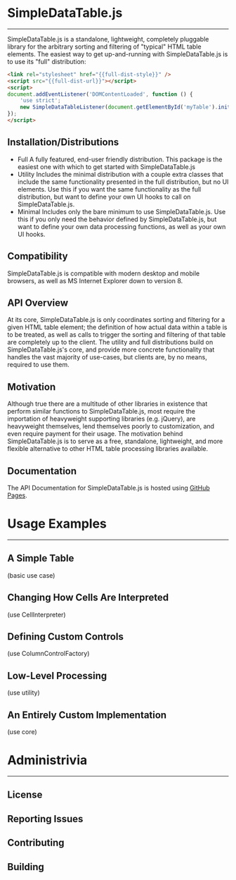 
# SimpleDataTable.js

---------------------------------------------------------------------------------------------------------------------------------------

SimpleDataTable.js is a standalone, lightweight, completely pluggable library for the arbitrary sorting and filtering of "typical"
HTML table elements. The easiest way to get up-and-running with SimpleDataTable.js is to use its "full" distribution:

``` html
<link rel="stylesheet" href="{{full-dist-style}}" />
<script src="{{full-dist-url}}"></script>
<script>
document.addEventListener('DOMContentLoaded', function () {
	'use strict';
	new SimpleDataTableListener(document.getElementById('myTable').init();
});
</script>
```

## Installation/Distributions
- Full
	A fully featured, end-user friendly distribution. This package is the easiest one with which to get started with SimpleDataTable.js
- Utility
	Includes the minimal distribution with a couple extra classes that include the same functionality presented in the full distribution,
	but no UI elements. Use this if you want the same functionality as the full distribution, but want to define your own UI hooks to call on
	SimpleDataTable.js.
- Minimal
	Includes only the bare minimum to use SimpleDataTable.js. Use this if you only need the behavior defined by SimpleDataTable.js, but
	want to define your own data processing functions, as well as your own UI hooks.

## Compatibility
SimpleDataTable.js is compatible with modern desktop and mobile browsers, as well as MS Internet Explorer down to version 8.

## API Overview
At its core, SimpleDataTable.js is only coordinates sorting and filtering for a given HTML table element; the definition of how actual 
data within a table is to be treated, as well as calls to trigger the sorting and filtering of that table are completely up to the client. The 
utility and full distributions build on SimpleDataTable.js's core, and provide more concrete functionality that handles the vast majority of 
use-cases, but clients are, by no means, required to use them. 


## Motivation
Although true there are a multitude of other libraries in existence that perform similar functions to SimpleDataTable.js, most require the 
importation of heavyweight supporting libraries (e.g. jQuery), are heavyweight themselves, lend themselves poorly to customization, and even 
require payment for their usage. The motivation behind SimpleDataTable.js is to serve as a free, standalone, lightweight, and more flexible
alternative to other HTML table processing libraries available.


## Documentation
The API Documentation for SimpleDataTable.js is hosted using [GitHub Pages]({{doc-url}}). 


# Usage Examples

---------------------------------------------------------------------------------------------------------------------------------------

## A Simple Table
(basic use case)

## Changing How Cells Are Interpreted
(use CellInterpreter)

## Defining Custom Controls
(use ColumnControlFactory)

## Low-Level Processing
(use utility)

## An Entirely Custom Implementation
(use core)



# Administrivia

---------------------------------------------------------------------------------------------------------------------------------------

## License

## Reporting Issues

## Contributing

## Building
